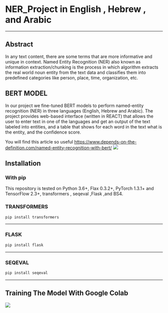 # NER_Project in English , Hebrew , and Arabic
-----------------

## Abstract

In any text content, there are some terms that are more informative and unique in context. Named Entity Recognition (NER) also known as information extraction/chunking is the process in which algorithm extracts the real world noun entity from the text data and classifies them into predefined categories like person, place, time, organization, etc.

## BERT MODEL

In our project we fine-tuned BERT models to perform named-entity 
recognition (NER) in three languages (English, Hebrew and Arabic).
The project provides web-based interface (written in REACT) that allows 
the user to enter text in one of the languages and get an output of the text
labeled into entities, and a table that shows for each word in the text what is 
the entity, and the confidence score.</b>












You will find this article so useful https://www.depends-on-the-definition.com/named-entity-recognition-with-bert/
![](https://github.com/DorGetter/NER_Project/blob/main/bert-input-output.png)


## Installation

### With pip
This repository is tested on Python 3.6+, Flax 0.3.2+, PyTorch 1.3.1+ and TensorFlow 2.3+, transformers , seqeval ,Flask ,and BS4.

### TRANSFORMERS
```bash
pip install transformers
```
----------------
### FLASK
```bash
pip install flask
```
----------------
### SEQEVAL
```bash
pip install seqeval
```
----------------


## Training The Model With Google Colab
![](https://github.com/DorGetter/NER_Project/blob/main/GoogleColabTrain.png)

